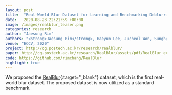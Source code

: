 ```yaml
---
layout: post
title:  "Real-World Blur Dataset for Learning and Benchmarking Deblurring Algorithms"
date:   2020-08-23 22:21:59 +00:00
image: /images/realblur_teaser.png
categories: research
author: "Jaesung Rim"
authors: "<strong>Jaesung Rim</strong>, Haeyun Lee, Jucheol Won, Sunghyun Cho"
venue: "ECCV, 2020"
project: http://cg.postech.ac.kr/research/realblur/
paper: http://cg.postech.ac.kr/research/RealBlur/assets/pdf/RealBlur_eccv2020.pdf
code: https://github.com/rimchang/RealBlur
highlight: true
---
```


We proposed the [RealBlur](https://paperswithcode.com/sota/deblurring-on-realblur-j-1){:target="_blank"} dataset, which is the first real-world blur dataset. The proposed dataset is now utilized as a standard benchmark. 
